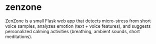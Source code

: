 # zenzone
ZenZone is a small Flask web app that detects micro-stress from short voice samples, analyzes emotion (text + voice features), and suggests personalized calming activities (breathing, ambient sounds, short meditations).
